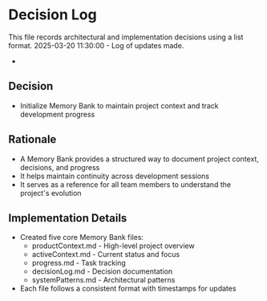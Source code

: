 # Decision Log

This file records architectural and implementation decisions using a list format.
2025-03-20 11:30:00 - Log of updates made.

*

## Decision

* Initialize Memory Bank to maintain project context and track development progress

## Rationale 

* A Memory Bank provides a structured way to document project context, decisions, and progress
* It helps maintain continuity across development sessions
* It serves as a reference for all team members to understand the project's evolution

## Implementation Details

* Created five core Memory Bank files:
  * productContext.md - High-level project overview
  * activeContext.md - Current status and focus
  * progress.md - Task tracking
  * decisionLog.md - Decision documentation
  * systemPatterns.md - Architectural patterns
* Each file follows a consistent format with timestamps for updates